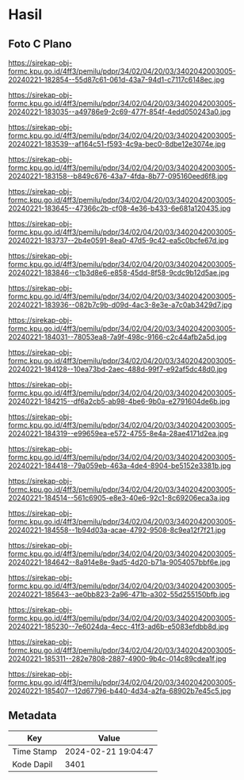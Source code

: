 # Hasil

## Foto C Plano

https://sirekap-obj-formc.kpu.go.id/4ff3/pemilu/pdpr/34/02/04/20/03/3402042003005-20240221-182854--55d87c61-061d-43a7-94d1-c7117c6148ec.jpg

https://sirekap-obj-formc.kpu.go.id/4ff3/pemilu/pdpr/34/02/04/20/03/3402042003005-20240221-183035--a49786e9-2c69-477f-854f-4edd050243a0.jpg

https://sirekap-obj-formc.kpu.go.id/4ff3/pemilu/pdpr/34/02/04/20/03/3402042003005-20240221-183539--af164c51-f593-4c9a-bec0-8dbe12e3074e.jpg

https://sirekap-obj-formc.kpu.go.id/4ff3/pemilu/pdpr/34/02/04/20/03/3402042003005-20240221-183158--b849c676-43a7-4fda-8b77-095160eed6f8.jpg

https://sirekap-obj-formc.kpu.go.id/4ff3/pemilu/pdpr/34/02/04/20/03/3402042003005-20240221-183645--47366c2b-cf08-4e36-b433-6e681a120435.jpg

https://sirekap-obj-formc.kpu.go.id/4ff3/pemilu/pdpr/34/02/04/20/03/3402042003005-20240221-183737--2b4e0591-8ea0-47d5-9c42-ea5c0bcfe67d.jpg

https://sirekap-obj-formc.kpu.go.id/4ff3/pemilu/pdpr/34/02/04/20/03/3402042003005-20240221-183846--c1b3d8e6-e858-45dd-8f58-9cdc9b12d5ae.jpg

https://sirekap-obj-formc.kpu.go.id/4ff3/pemilu/pdpr/34/02/04/20/03/3402042003005-20240221-183936--082b7c9b-d09d-4ac3-8e3e-a7c0ab3429d7.jpg

https://sirekap-obj-formc.kpu.go.id/4ff3/pemilu/pdpr/34/02/04/20/03/3402042003005-20240221-184031--78053ea8-7a9f-498c-9166-c2c44afb2a5d.jpg

https://sirekap-obj-formc.kpu.go.id/4ff3/pemilu/pdpr/34/02/04/20/03/3402042003005-20240221-184128--10ea73bd-2aec-488d-99f7-e92af5dc48d0.jpg

https://sirekap-obj-formc.kpu.go.id/4ff3/pemilu/pdpr/34/02/04/20/03/3402042003005-20240221-184215--df6a2cb5-ab98-4be6-9b0a-e2791604de6b.jpg

https://sirekap-obj-formc.kpu.go.id/4ff3/pemilu/pdpr/34/02/04/20/03/3402042003005-20240221-184319--e99659ea-e572-4755-8e4a-28ae4171d2ea.jpg

https://sirekap-obj-formc.kpu.go.id/4ff3/pemilu/pdpr/34/02/04/20/03/3402042003005-20240221-184418--79a059eb-463a-4de4-8904-be5152e3381b.jpg

https://sirekap-obj-formc.kpu.go.id/4ff3/pemilu/pdpr/34/02/04/20/03/3402042003005-20240221-184514--561c6905-e8e3-40e6-92c1-8c69206eca3a.jpg

https://sirekap-obj-formc.kpu.go.id/4ff3/pemilu/pdpr/34/02/04/20/03/3402042003005-20240221-184558--1b94d03a-acae-4792-9508-8c9ea12f7f21.jpg

https://sirekap-obj-formc.kpu.go.id/4ff3/pemilu/pdpr/34/02/04/20/03/3402042003005-20240221-184642--8a914e8e-9ad5-4d20-b71a-9054057bbf6e.jpg

https://sirekap-obj-formc.kpu.go.id/4ff3/pemilu/pdpr/34/02/04/20/03/3402042003005-20240221-185643--ae0bb823-2a96-471b-a302-55d255150bfb.jpg

https://sirekap-obj-formc.kpu.go.id/4ff3/pemilu/pdpr/34/02/04/20/03/3402042003005-20240221-185230--7e6024da-4ecc-41f3-ad6b-e5083efdbb8d.jpg

https://sirekap-obj-formc.kpu.go.id/4ff3/pemilu/pdpr/34/02/04/20/03/3402042003005-20240221-185311--282e7808-2887-4900-9b4c-014c89cdea1f.jpg

https://sirekap-obj-formc.kpu.go.id/4ff3/pemilu/pdpr/34/02/04/20/03/3402042003005-20240221-185407--12d67796-b440-4d34-a2fa-68902b7e45c5.jpg


## Metadata

| Key        | Value               |
| ---------- | ------------------- |
| Time Stamp | 2024-02-21 19:04:47 |
| Kode Dapil | 3401                |



